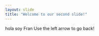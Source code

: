 ```yaml
---
layout: slide
title: "Welcome to our second slide!"
---
```

hola soy Fran
Use the left arrow to go back!
